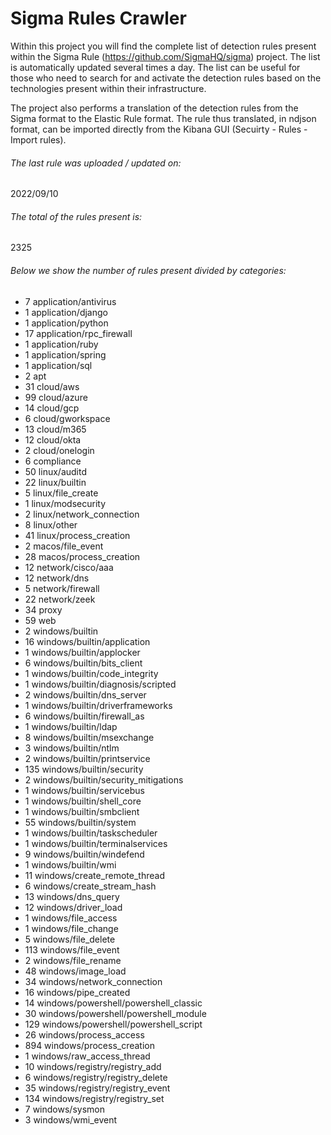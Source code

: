 # Sigma Rules Crawler
Within this project you will find the complete list of detection rules present within the Sigma Rule (https://github.com/SigmaHQ/sigma) project. The list is automatically updated several times a day.
The list can be useful for those who need to search for and activate the detection rules based on the technologies present within their infrastructure.

The project also performs a translation of the detection rules from the Sigma format to the Elastic Rule format. The rule thus translated, in ndjson format, can be imported directly from the Kibana GUI (Secuirty - Rules - Import rules).


###### The last rule was uploaded / updated on:
2022/09/10
###### The total of the rules present is:
2325
###### Below we show the number of rules present divided by categories:
- 7 application/antivirus
- 1 application/django
- 1 application/python
- 17 application/rpc_firewall
- 1 application/ruby
- 1 application/spring
- 1 application/sql
- 2 apt
- 31 cloud/aws
- 99 cloud/azure
- 14 cloud/gcp
- 6 cloud/gworkspace
- 13 cloud/m365
- 12 cloud/okta
- 2 cloud/onelogin
- 6 compliance
- 50 linux/auditd
- 22 linux/builtin
- 5 linux/file_create
- 1 linux/modsecurity
- 2 linux/network_connection
- 8 linux/other
- 41 linux/process_creation
- 2 macos/file_event
- 28 macos/process_creation
- 12 network/cisco/aaa
- 12 network/dns
- 5 network/firewall
- 22 network/zeek
- 34 proxy
- 59 web
- 2 windows/builtin
- 16 windows/builtin/application
- 1 windows/builtin/applocker
- 6 windows/builtin/bits_client
- 1 windows/builtin/code_integrity
- 1 windows/builtin/diagnosis/scripted
- 2 windows/builtin/dns_server
- 1 windows/builtin/driverframeworks
- 6 windows/builtin/firewall_as
- 1 windows/builtin/ldap
- 8 windows/builtin/msexchange
- 3 windows/builtin/ntlm
- 2 windows/builtin/printservice
- 135 windows/builtin/security
- 2 windows/builtin/security_mitigations
- 1 windows/builtin/servicebus
- 1 windows/builtin/shell_core
- 1 windows/builtin/smbclient
- 55 windows/builtin/system
- 1 windows/builtin/taskscheduler
- 1 windows/builtin/terminalservices
- 9 windows/builtin/windefend
- 1 windows/builtin/wmi
- 11 windows/create_remote_thread
- 6 windows/create_stream_hash
- 13 windows/dns_query
- 12 windows/driver_load
- 1 windows/file_access
- 1 windows/file_change
- 5 windows/file_delete
- 113 windows/file_event
- 2 windows/file_rename
- 48 windows/image_load
- 34 windows/network_connection
- 16 windows/pipe_created
- 14 windows/powershell/powershell_classic
- 30 windows/powershell/powershell_module
- 129 windows/powershell/powershell_script
- 26 windows/process_access
- 894 windows/process_creation
- 1 windows/raw_access_thread
- 10 windows/registry/registry_add
- 6 windows/registry/registry_delete
- 35 windows/registry/registry_event
- 134 windows/registry/registry_set
- 7 windows/sysmon
- 3 windows/wmi_event
